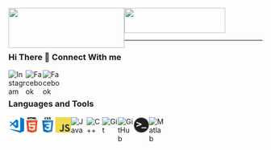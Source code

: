 <br>
<img align="left" width = "230px" height = "80px" src="https://yue.panchikawattamultipoint.pw/img/nyan-cat-gif-transparent-background.png" /><img align="center" width="200px" height ="50"px src ="https://freepngimg.com/thumb/unicorn/26005-3-unicorn-transparent-image.png"/>
<hr>



###  Hi There :wave: Connect With me 
[<img align="left" alt="Instagram" width="34px" src="https://cdn4.iconfinder.com/data/icons/flat-social-media-icons-1/512/instagram-2.png" />](https://www.instagram.com/elyes_bouallegue/)
[<img align="left" alt="Facebook" width="34px" src="https://cdn3.iconfinder.com/data/icons/capsocial-round/500/facebook-512.png" />](https://www.facebook.com/ElyesBoualleguee/)
[<img align="left" alt="Facebook" width="34px" src="https://www.vectorico.com/download/social_media/Reddit-Icon.png" />](https://www.reddit.com/user/Elyes9918/)
<br/>
<br/>


### Languages and Tools
<img align="left" alt="Visual Studio Code" width="31px" src="https://raw.githubusercontent.com/github/explore/80688e429a7d4ef2fca1e82350fe8e3517d3494d/topics/visual-studio-code/visual-studio-code.png" />
<img align="left" alt="HTML5" width="31px" src="https://raw.githubusercontent.com/github/explore/80688e429a7d4ef2fca1e82350fe8e3517d3494d/topics/html/html.png" />
<img align="left" alt="CSS3" width="31px" src="https://raw.githubusercontent.com/github/explore/80688e429a7d4ef2fca1e82350fe8e3517d3494d/topics/css/css.png" />
<img align="left" alt="JavaScript" width="31px" src="https://raw.githubusercontent.com/github/explore/80688e429a7d4ef2fca1e82350fe8e3517d3494d/topics/javascript/javascript.png" />
<img align="left" alt="Java" width="31px" src="https://image.flaticon.com/icons/png/512/226/226777.png" />
<img align="left" alt="C++" width="31px" src="https://upload.wikimedia.org/wikipedia/commons/thumb/1/18/ISO_C%2B%2B_Logo.svg/306px-ISO_C%2B%2B_Logo.svg.png" />
<img align="left" alt="Git" width="31px" src="https://git-scm.com/images/logos/downloads/Git-Icon-1788C.png" />
<img align="left" alt="GitHub" width="31px" src="https://i.imgur.com/8M1UO2a.png" />
<img align="left" alt="Terminal" width="31px" src="https://raw.githubusercontent.com/github/explore/80688e429a7d4ef2fca1e82350fe8e3517d3494d/topics/terminal/terminal.png" />
<img align="left" alt="Matlab" width="31px" src="https://upload.wikimedia.org/wikipedia/commons/thumb/2/21/Matlab_Logo.png/667px-Matlab_Logo.png" />

<br/>
<br/>



